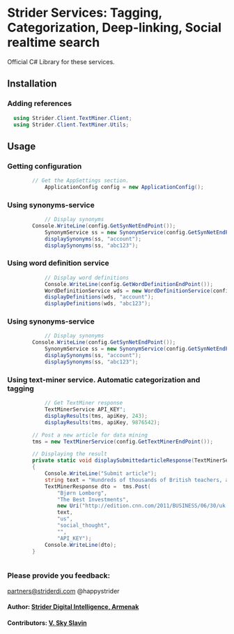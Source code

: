 # Strider Services: Tagging, Categorization, Deep-linking, Social realtime search

Official C# Library for these services.

## Installation

### Adding references
``` c#
  using Strider.Client.TextMiner.Client;
  using Strider.Client.TextMiner.Utils;
```

## Usage

### Getting configuration

``` c#
	    // Get the AppSettings section.
            ApplicationConfig config = new ApplicationConfig();
```

### Using synonyms-service

``` c#
            // Display synonyms
	    Console.WriteLine(config.GetSynNetEndPoint());
            SynonymService ss = new SynonymService(config.GetSynNetEndPoint());
            displaySynonyms(ss, "account");
            displaySynonyms(ss, "abc123");
```
### Using word definition service

``` c#
            // Display word definitions
            Console.WriteLine(config.GetWordDefinitionEndPoint());
            WordDefinitionService wds = new WordDefinitionService(config.GetWordDefinitionEndPoint());
            displayDefinitions(wds, "account");
            displayDefinitions(wds, "abc123");
```
### Using synonyms-service

``` c#
            // Display synonyms
	    Console.WriteLine(config.GetSynNetEndPoint());
            SynonymService ss = new SynonymService(config.GetSynNetEndPoint());
            displaySynonyms(ss, "account");
            displaySynonyms(ss, "abc123");
```
### Using text-miner service. Automatic categorization and tagging

``` c#
            // Get TextMiner response
            TextMinerService API_KEY";
            displayResults(tms, apiKey, 243);
            displayResults(tms, apiKey, 9876542);

	    // Post a new article for data mining
	    tms = new TextMinerService(config.GetTextMinerEndPoint());

	    // Displaying the result
        private static void displaySubmittedarticleResponse(TextMinerService tms)
        {
            Console.WriteLine("Submit article");
            string text = "Hundreds of thousands of British teachers, air traffic controllers, customs officers and other public sector workers went on strike Thursday, causing potential chaos for schoolchildren and travellers.";
            TextMinerResponse dto =  tms.Post(
                "Bjørn Lomborg", 
                "The Best Investments", 
                new Uri("http://edition.cnn.com/2011/BUSINESS/06/30/uk.strike/index.html?hpt=hp_t2"),
                text, 
                "us", 
                "social_thought", 
                "", 
                "API_KEY");
            Console.WriteLine(dto);
        }
	
```
### Please provide you feedback:
partners@striderdi.com
@happystrider


#### Author: [Strider Digital Intelligence, Armenak][0]
#### Contributors: [V. Sky Slavin](http://twitter.com/nakedslavin)

[0]: http://twitter.com/happystrider